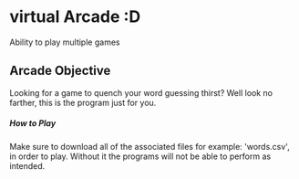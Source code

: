 # virtual Arcade :D
Ability to play multiple games
## Arcade Objective
Looking for a game to quench your word guessing thirst? Well look no farther, this is the program just for you. 
##### How to Play
Make sure to download all of the associated files for example: 'words.csv', in order to play. Without it the programs will not be able to perform as intended. 
